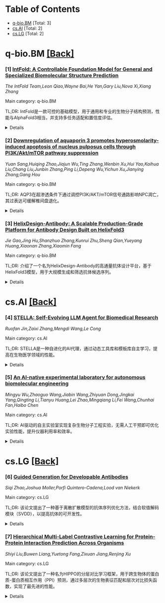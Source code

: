 <div id=toc></div>

# Table of Contents

- [q-bio.BM](#q-bio.BM) [Total: 3]
- [cs.AI](#cs.AI) [Total: 2]
- [cs.LG](#cs.LG) [Total: 2]


<div id='q-bio.BM'></div>

# q-bio.BM [[Back]](#toc)

### [1] [IntFold: A Controllable Foundation Model for General and Specialized Biomolecular Structure Prediction](https://arxiv.org/abs/2507.02025)
*The IntFold Team,Leon Qiao,Wayne Bai,He Yan,Gary Liu,Nova Xi,Xiang Zhang*

Main category: q-bio.BM

TL;DR: IntFold是一款可控的基础模型，用于通用和专业的生物分子结构预测，性能与AlphaFold3相当，并支持多任务适配和置信度评估。


<details>
  <summary>Details</summary>
Motivation: 开发一个多功能、高精度的生物分子结构预测模型，以应对复杂目标（如抗体-抗原复合体）的挑战。

Method: 采用定制化的注意力核，结合适配器扩展任务范围，并引入置信度头部评估预测质量。

Result: IntFold在预测精度上与AlphaFold3相当，并能适应多种任务（如变构态、结合亲和力预测）。

Conclusion: IntFold展示了多功能和高精度的潜力，为复杂生物分子预测提供了新工具。

Abstract: We introduce IntFold, a controllable foundation model for both general and
specialized biomolecular structure prediction. IntFold demonstrates predictive
accuracy comparable to the state-of-the-art AlphaFold3, while utilizing a
superior customized attention kernel. Beyond standard structure prediction,
IntFold can be adapted to predict allosteric states, constrained structures,
and binding affinity through the use of individual adapters. Furthermore, we
introduce a novel confidence head to estimate docking quality, offering a more
nuanced assessment for challenging targets such as antibody-antigen complexes.
Finally, we share insights gained during the training process of this
computationally intensive model.

</details>


### [2] [Downregulation of aquaporin 3 promotes hyperosmolarity-induced apoptosis of nucleus pulposus cells through PI3K/Akt/mTOR pathway suppression](https://arxiv.org/abs/2507.02231)
*Yuan Sang,Huiqing Zhao,Jiajun Wu,Ting Zhang,Wenbin Xu,Hui Yao,Kaihua Liu,Chang Liu,Junbin Zhang,Ping Li,Depeng Wu,Yichun Xu,Jianying Zhang,Gang Hou*

Main category: q-bio.BM

TL;DR: AQP3在超渗透条件下通过调控PI3K/AKT/mTOR信号通路影响NPC凋亡，其过表达可缓解椎间盘退化。


<details>
  <summary>Details</summary>
Motivation: 研究AQP3在超渗透条件下对NPC凋亡的作用，为椎间盘退化的治疗提供新靶点。

Method: 通过超渗透诱导AQP3缺失，观察其对PI3K/AKT/mTOR通路、线粒体功能和ROS的影响，并利用慢病毒过表达AQP3验证效果。

Result: AQP3缺失导致NPC凋亡增加，而过表达AQP3可恢复信号通路并减轻损伤。

Conclusion: AQP3是椎间盘退化的潜在治疗靶点。

Abstract: Hyperosmolarity is a key contributor to nucleus pulposus cell (NPC) apoptosis
during intervertebral disc degeneration (IVDD). Aquaporin 3 (AQP3), a membrane
channel protein, regulates cellular osmotic balance by transporting water and
osmolytes. Although AQP3 downregulation is associated with disc degeneration,
its role in apoptosis under hyperosmotic conditions remains unclear. Here, we
demonstrate that hyperosmolarity induces AQP3 depletion, suppresses the
PI3K/AKT/mTOR signaling pathway, and promotes mitochondrial dysfunction and ROS
accumulation in NPCs. Lentiviral overexpression of AQP3 restores this pathway,
attenuates oxidative damage, and reduces apoptosis, preserving disc structure
in IVDD rat models. In contrast, pharmacological inhibition of AQP3 exacerbates
ECM catabolism and NP tissue loss. Our findings reveal that AQP3 deficiency
under hyperosmolarity contributes to NPC apoptosis via suppression of
PI3K/AKT/mTOR signaling, potentially creating a pathological cycle of disc
degeneration. These results highlight AQP3 as a promising therapeutic target
for IVDD.

</details>


### [3] [HelixDesign-Antibody: A Scalable Production-Grade Platform for Antibody Design Built on HelixFold3](https://arxiv.org/abs/2507.02345)
*Jie Gao,Jing Hu,Shanzhuo Zhang,Kunrui Zhu,Sheng Qian,Yueyang Huang,Xiaonan Zhang,Xiaomin Fang*

Main category: q-bio.BM

TL;DR: 介绍了一个名为HelixDesign-Antibody的高通量抗体设计平台，基于HelixFold3模型，用于大规模生成和筛选抗体候选序列。


<details>
  <summary>Details</summary>
Motivation: 传统抗体研发方法耗时耗力，需高效工具来加速和优化流程。

Method: 利用HelixFold3高精度结构预测模型，结合高性能计算支持，实现高通量序列生成和抗原相互作用评估。

Result: 验证平台能生成多样且高质量的抗体，展示大规模序列探索的优势。

Conclusion: 平台为大规模抗体设计提供了高效、易用的解决方案。

Abstract: Antibody engineering is essential for developing therapeutics and advancing
biomedical research. Traditional discovery methods often rely on time-consuming
and resource-intensive experimental screening. To enhance and streamline this
process, we introduce a production-grade, high-throughput platform built on
HelixFold3, HelixDesign-Antibody, which utilizes the high-accuracy structure
prediction model, HelixFold3. The platform facilitates the large-scale
generation of antibody candidate sequences and evaluates their interaction with
antigens. Integrated high-performance computing (HPC) support enables
high-throughput screening, addressing challenges such as fragmented toolchains
and high computational demands. Validation on multiple antigens showcases the
platform's ability to generate diverse and high-quality antibodies, confirming
a scaling law where exploring larger sequence spaces increases the likelihood
of identifying optimal binders. This platform provides a seamless, accessible
solution for large-scale antibody design and is available via the antibody
design page of PaddleHelix platform.

</details>


<div id='cs.AI'></div>

# cs.AI [[Back]](#toc)

### [4] [STELLA: Self-Evolving LLM Agent for Biomedical Research](https://arxiv.org/abs/2507.02004)
*Ruofan Jin,Zaixi Zhang,Mengdi Wang,Le Cong*

Main category: cs.AI

TL;DR: STELLA是一种自进化的AI代理，通过动态工具库和模板库自主学习，提高在生物医学领域的性能。


<details>
  <summary>Details</summary>
Motivation: 生物医学数据的快速增长和工具的碎片化导致研究环境复杂化，需要能够自适应的AI解决方案。

Method: STELLA采用多代理架构，包含动态工具库和自动生成工具的代理，能够持续优化自身能力。

Result: STELLA在多个生物医学基准测试中表现优异，性能随经验增长而提升。

Conclusion: STELLA证明了自适应AI代理在加速生物医学研究中的潜力。

Abstract: The rapid growth of biomedical data, tools, and literature has created a
fragmented research landscape that outpaces human expertise. While AI agents
offer a solution, they typically rely on static, manually curated toolsets,
limiting their ability to adapt and scale. Here, we introduce STELLA, a
self-evolving AI agent designed to overcome these limitations. STELLA employs a
multi-agent architecture that autonomously improves its own capabilities
through two core mechanisms: an evolving Template Library for reasoning
strategies and a dynamic Tool Ocean that expands as a Tool Creation Agent
automatically discovers and integrates new bioinformatics tools. This allows
STELLA to learn from experience. We demonstrate that STELLA achieves
state-of-the-art accuracy on a suite of biomedical benchmarks, scoring
approximately 26\% on Humanity's Last Exam: Biomedicine, 54\% on LAB-Bench:
DBQA, and 63\% on LAB-Bench: LitQA, outperforming leading models by up to 6
percentage points. More importantly, we show that its performance
systematically improves with experience; for instance, its accuracy on the
Humanity's Last Exam benchmark almost doubles with increased trials. STELLA
represents a significant advance towards AI Agent systems that can learn and
grow, dynamically scaling their expertise to accelerate the pace of biomedical
discovery.

</details>


### [5] [An AI-native experimental laboratory for autonomous biomolecular engineering](https://arxiv.org/abs/2507.02379)
*Mingyu Wu,Zhaoguo Wang,Jiabin Wang,Zhiyuan Dong,Jingkai Yang,Qingting Li,Tianyu Huang,Lei Zhao,Mingqiang Li,Fei Wang,Chunhai Fan,Haibo Chen*

Main category: cs.AI

TL;DR: AI驱动的自主实验室实现复杂生物分子工程实验，无需人工干预即可优化实验性能，提升仪器利用率和效率。


<details>
  <summary>Details</summary>
Motivation: 实现自主科学研究，服务于非专家用户，解决复杂实验和多用户需求。

Method: 采用AI原生设计，联合模型、实验和仪器，支持多目标复杂实验的端到端管理。

Result: 自主实验室在核酸功能和应用领域（如疾病诊断、药物开发）达到顶尖水平，显著提升多用户场景的效率。

Conclusion: 该平台为生物材料研究提供新范式，推动科学即服务的大规模实现。

Abstract: Autonomous scientific research, capable of independently conducting complex
experiments and serving non-specialists, represents a long-held aspiration.
Achieving it requires a fundamental paradigm shift driven by artificial
intelligence (AI). While autonomous experimental systems are emerging, they
remain confined to areas featuring singular objectives and well-defined, simple
experimental workflows, such as chemical synthesis and catalysis. We present an
AI-native autonomous laboratory, targeting highly complex scientific
experiments for applications like autonomous biomolecular engineering. This
system autonomously manages instrumentation, formulates experiment-specific
procedures and optimization heuristics, and concurrently serves multiple user
requests. Founded on a co-design philosophy of models, experiments, and
instruments, the platform supports the co-evolution of AI models and the
automation system. This establishes an end-to-end, multi-user autonomous
laboratory that handles complex, multi-objective experiments across diverse
instrumentation. Our autonomous laboratory supports fundamental nucleic acid
functions-including synthesis, transcription, amplification, and sequencing. It
also enables applications in fields such as disease diagnostics, drug
development, and information storage. Without human intervention, it
autonomously optimizes experimental performance to match state-of-the-art
results achieved by human scientists. In multi-user scenarios, the platform
significantly improves instrument utilization and experimental efficiency. This
platform paves the way for advanced biomaterials research to overcome
dependencies on experts and resource barriers, establishing a blueprint for
science-as-a-service at scale.

</details>


<div id='cs.LG'></div>

# cs.LG [[Back]](#toc)

### [6] [Guided Generation for Developable Antibodies](https://arxiv.org/abs/2507.02670)
*Siqi Zhao,Joshua Moller,Porfi Quintero-Cadena,Lood van Niekerk*

Main category: cs.LG

TL;DR: 该论文提出了一种基于离散扩散模型的抗体序列优化方法，结合软值解码模块（SVDD），以提高抗体的可开发性。


<details>
  <summary>Details</summary>
Motivation: 为了提高抗体的可开发性（包括制造性、稳定性和安全性），需要一种计算框架来优化抗体序列。

Method: 通过训练离散扩散模型，并结合自然抗体序列和临床抗体的可开发性数据，引入SVDD模块来指导生成生物物理可行的候选序列。

Result: 模型能够复现天然抗体库和已批准治疗抗体的全局特征，并在SVDD指导下显著提升预测的可开发性评分。

Conclusion: 该方法为同时满足结合和生物物理标准的抗体设计提供了一个迭代的机器学习驱动流程。

Abstract: Therapeutic antibodies require not only high-affinity target engagement, but
also favorable manufacturability, stability, and safety profiles for clinical
effectiveness. These properties are collectively called `developability'. To
enable a computational framework for optimizing antibody sequences for
favorable developability, we introduce a guided discrete diffusion model
trained on natural paired heavy- and light-chain sequences from the Observed
Antibody Space (OAS) and quantitative developability measurements for 246
clinical-stage antibodies. To steer generation toward biophysically viable
candidates, we integrate a Soft Value-based Decoding in Diffusion (SVDD) Module
that biases sampling without compromising naturalness. In unconstrained
sampling, our model reproduces global features of both the natural repertoire
and approved therapeutics, and under SVDD guidance we achieve significant
enrichment in predicted developability scores over unguided baselines. When
combined with high-throughput developability assays, this framework enables an
iterative, ML-driven pipeline for designing antibodies that satisfy binding and
biophysical criteria in tandem.

</details>


### [7] [Hierarchical Multi-Label Contrastive Learning for Protein-Protein Interaction Prediction Across Organisms](https://arxiv.org/abs/2507.02724)
*Shiyi Liu,Buwen Liang,Yuetong Fang,Zixuan Jiang,Renjing Xu*

Main category: cs.LG

TL;DR: 该论文提出了一种名为HIPPO的分层对比学习框架，用于跨生物体的蛋白质-蛋白质相互作用（PPI）预测，通过多层次的生物表征匹配和层次对比损失函数，实现了最先进的性能。


<details>
  <summary>Details</summary>
Motivation: 近年来，AI在科学领域的进展表明，对比学习在连接异质生物数据模态方面具有强大潜力。HIPPO的提出旨在解决蛋白质-蛋白质相互作用预测中的跨物种数据稀疏和不平衡问题。

Method: HIPPO采用分层对比学习框架，通过多层次生物表征匹配和层次对比损失函数，结合域和家族知识，自适应地学习蛋白质功能的固有层次结构。

Result: 实验表明，HIPPO在基准数据集上表现优于现有方法，具有低数据稳健性和零样本跨物种迁移能力，能够在不重新训练的情况下预测其他物种的PPI。

Conclusion: HIPPO通过分层特征融合揭示了保守的相互作用决定因素，如结合基序和功能注释，为稀疏或多物种不平衡数据场景下的PPI预测提供了统一框架。

Abstract: Recent advances in AI for science have highlighted the power of contrastive
learning in bridging heterogeneous biological data modalities. Building on this
paradigm, we propose HIPPO (HIerarchical Protein-Protein interaction prediction
across Organisms), a hierarchical contrastive framework for protein-protein
interaction(PPI) prediction, where protein sequences and their hierarchical
attributes are aligned through multi-tiered biological representation matching.
The proposed approach incorporates hierarchical contrastive loss functions that
emulate the structured relationship among functional classes of proteins. The
framework adaptively incorporates domain and family knowledge through a
data-driven penalty mechanism, enforcing consistency between the learned
embedding space and the intrinsic hierarchy of protein functions. Experiments
on benchmark datasets demonstrate that HIPPO achieves state-of-the-art
performance, outperforming existing methods and showing robustness in low-data
regimes. Notably, the model demonstrates strong zero-shot transferability to
other species without retraining, enabling reliable PPI prediction and
functional inference even in less characterized or rare organisms where
experimental data are limited. Further analysis reveals that hierarchical
feature fusion is critical for capturing conserved interaction determinants,
such as binding motifs and functional annotations. This work advances
cross-species PPI prediction and provides a unified framework for interaction
prediction in scenarios with sparse or imbalanced multi-species data.

</details>
